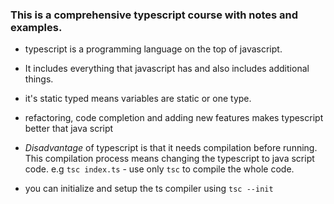 ### This is a comprehensive typescript course with notes and examples.

  - typescript is a programming language on the top of javascript.
  - It includes everything that javascript has and also includes additional things. 
  - it's static typed means variables are static or one type.
  - refactoring, code completion and adding new features makes typescript better that java script

  - *Disadvantage* of typescript is that it needs compilation before running. This compilation process means changing the typescript to java script code.
          e.g ```tsc index.ts```
          - use only ```tsc``` to compile the whole code.

  - you can initialize and setup the ts compiler using 
                 ```tsc --init```